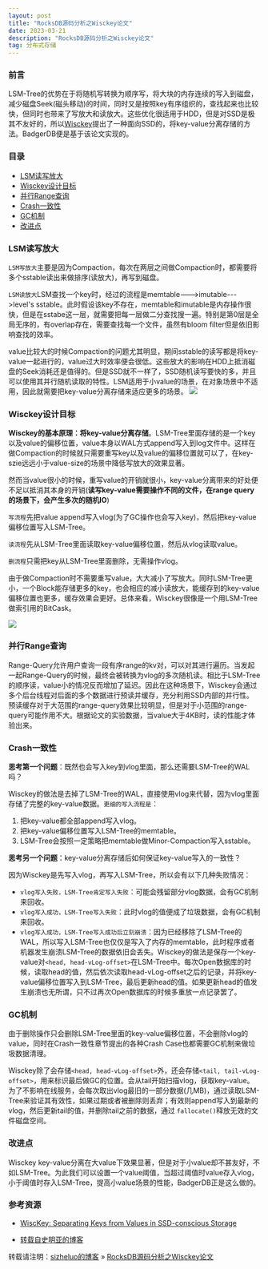 ```yaml
---
layout: post
title: "RocksDB源码分析之Wisckey论文"
date: 2023-03-21
description: "RocksDB源码分析之Wisckey论文"
tag: 分布式存储
---
```


### 前言

LSM-Tree的优势在于将随机写转换为顺序写，将大块的内存连续的写入到磁盘，减少磁盘Seek(磁头移动)的时间，同时又是按照key有序组织的，查找起来也比较快，但同时也带来了写放大和读放大。这些优化很适用于HDD，但是对SSD是极其不友好的，所以[Wisckey](https://www.usenix.org/system/files/conference/fast16/fast16-papers-lu.pdf)提出了一种面向SSD的，将key-value分离存储的方法。BadgerDB便是基于该论文实现的。

### 目录

* [LSM读写放大](#chapter1)
* [Wisckey设计目标](#chapter2)
* [并行Range查询](#chapter3)
* [Crash一致性](#chapter4)
* [GC机制](#chapter5)
* [改进点](#chapter6)

### <a name="chapter1"></a>LSM读写放大

`LSM写放大`主要是因为Compaction，每次在两层之间做Compaction时，都需要将多个sstable读出来做排序(读放大)，再写到磁盘。

`LSM读放大`LSM查找一个key时，经过的流程是memtable--->imutable--->level's sstable。此时假设该key不存在，memtable和imutable是内存操作很快，但是在sstabe这一层，就需要把每一层做二分查找搜一遍。特别是第0层是全局无序的，有overlap存在，需要查找每一个文件，虽然有bloom filter但是依旧影响查找的效率。

value比较大的时候Compaction的问题尤其明显，期间sstable的读写都是将key-value一起进行的，value过大时效率便会很低。这些放大的影响在HDD上抵消磁盘的Seek消耗还是值得的。但是SSD就不一样了，SSD随机读写要快的多，并且可以使用其并行随机读取的特性。LSM适用于小value的场景，在对象场景中不适用，因此就需要把key-value分离存储来适应更多的场景。
![](http://img-ys011.didistatic.com/static/anything/rw-amplification.png)

### <a name="chapter2"></a>Wisckey设计目标

**Wisckey的基本原理：将key-value分离存储**。LSM-Tree里面存储的是一个key以及value的偏移位置，value本身以WAL方式append写入到log文件中。这样在做Compaction的时候就只需要重写key以及value的偏移位置就可以了，在key-szie远远小于value-size的场景中降低写放大的效果显著。

然而当value很小的时候，重写value的开销就很小，key-value分离带来的好处便不足以抵消其本身的开销(**读写key-value需要操作不同的文件，在range query的场景下，会产生多次的随机IO**)

`写流程`先把value append写入vlog(为了GC操作也会写入key)，然后把key-value偏移位置写入LSM-Tree。

`读流程`先从LSM-Tree里面读取key-value偏移位置，然后从vlog读取value。

`删流程`只需把key从LSM-Tree里面删除，无需操作vlog。

由于做Compaction时不需要重写value，大大减小了写放大。同时LSM-Tree更小，一个Block能存储更多的key，也会相应的减小读放大，能缓存到的key-value偏移位置也更多，缓存效果会更好。总体来看，Wisckey很像是一个用LSM-Tree做索引用的BitCask。

![](http://img-ys011.didistatic.com/static/anything/k-v-split.png)

### <a name="chapter3"></a>并行Range查询

Range-Query允许用户查询一段有序range的kv对，可以对其进行遍历。当发起一起Range-Query的时候，最终会被转换为vlog的多次随机读。相比于LSM-Tree的顺序读，value小的情况反而增加了延迟。因此在这种场景下，Wisckey会通过多个后台线程对后面的多个数据进行预读并缓存，充分利用SSD内部的并行性。预读缓存对于大范围的range-query效果比较明显，但是对于小范围的range-query可能作用不大。根据论文的实验数据，当value大于4KB时，读的性能才体验出来。

### <a name="chapter4"></a>Crash一致性

**思考第一个问题**：既然也会写入key到vlog里面，那么还需要LSM-Tree的WAL吗？

Wisckey的做法是去掉了LSM-Tree的WAL，直接使用vlog来代替，因为vlog里面存储了完整的key-value数据。`更细的写入流程是`：

1. 把key-value都全部append写入vlog。
2. 把key-value偏移位置写入LSM-Tree的memtable。
3. LSM-Tree会按照一定策略把memtable做Minor-Compaction写入sstable。

**思考另一个问题**：key-value分离存储后如何保证key-value写入的一致性？

因为Wisckey是先写入vlog，再写入LSM-Tree，所以会有以下几种失败情况：

* `vlog写入失败，LSM-Tree肯定写入失败`：可能会残留部分vlog数据，会有GC机制来回收。
* `vlog写入成功，LSM-Tree写入失败`：此时vlog的值便成了垃圾数据，会有GC机制来回收。
* `vlog写入成功，LSM-Tree写入成功后立刻崩溃`：因为已经移除了LSM-Tree的WAL，所以写入LSM-Tree也仅仅是写入了内存的memtable，此时程序或者机器发生崩溃LSM-Tree的数据依旧会丢失。Wisckey的做法是保存一个key-value对`<head, head-vLog-offset>`在LSM-Tree中。每次Open数据库的时候，读取head的值，然后依次读取head-vLog-offset之后的记录，并将key-value偏移位置写入到LSM-Tree，最后更新head的值。如果更新head的值发生崩溃也无所谓，只不过再次Open数据库的时候多重放一点记录罢了。

### <a name="chapter5"></a>GC机制

由于删除操作只会删除LSM-Tree里面的key-value偏移位置，不会删除vlog的value，同时在Crash一致性章节提出的各种Crash Case也都需要GC机制来做垃圾数据清理。

Wisckey除了会存储`<head, head-vLog-offset>`外，还会存储`<tail, tail-vLog-offset>`，用来标识最后做GC的位置。会从tail开始扫描vlog，获取key-value。为了不影响在线服务，会每次取出vlog最旧的一部分数据(几MB)，通过读取LSM-Tree来验证其有效性，如果过期或者被删除则丢弃；有效则append写入到最新的vlog，然后更新tail的值，并删除tail之前的数据，通过 `fallocate()`释放无效的文件磁盘空间。

### <a name="chapter6"></a>改进点

Wisckey key-value分离在大value下效果显著，但是对于小value却不甚友好，不如LSM-Tree。为此我们可以设置一个value阈值，当超过阈值时value存入vlog，小于阈值时存入LSM-Tree，提高小value场景的性能，BadgerDB正是这么做的。

### 参考资源

* [WiscKey: Separating Keys from Values in SSD-conscious Storage](https://www.usenix.org/system/files/conference/fast16/fast16-papers-lu.pdf)

* [转载自史明亚的博客](https://shimingyah.github.io/2019/08/BadgerDB%E6%BA%90%E7%A0%81%E5%88%86%E6%9E%90%E4%B9%8Bwisckey%E8%AE%BA%E6%96%87/)

转载请注明：[sizheluo的博客](https://sizheluo.github.io) » [RocksDB源码分析之Wisckey论文](https://sizheluo.github.io/2023/03/RocksDB源码分析之Wisckey论文/)